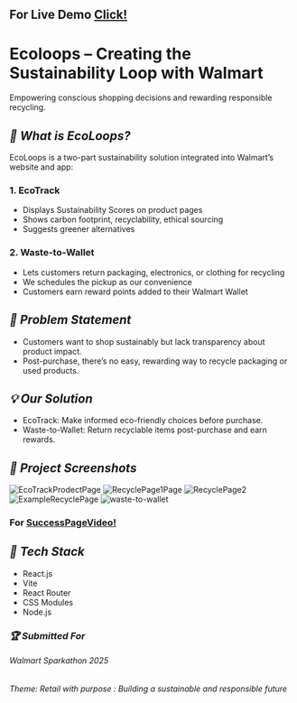 
## For Live Demo [Click!](https://youtu.be/lqX-QvA5Gdk?si=bukqlrSM0l_j4Tv6)



# Ecoloops – Creating the Sustainability Loop with Walmart
Empowering conscious shopping decisions and rewarding responsible recycling.

## *🌿 What is EcoLoops?*
EcoLoops is a two-part sustainability solution integrated into Walmart’s website and app:


### 1️. EcoTrack

* Displays Sustainability Scores on product pages
* Shows carbon footprint, recyclability, ethical sourcing
* Suggests greener alternatives


### 2️. Waste-to-Wallet

* Lets customers return packaging, electronics, or clothing for recycling
* We schedules the pickup as our convenience
* Customers earn reward points added to their Walmart Wallet


## *🎯 Problem Statement*

- Customers want to shop sustainably but lack transparency about product impact.
- Post-purchase, there’s no easy, rewarding way to recycle packaging or used products.


## *💡 Our Solution*

* EcoTrack: Make informed eco-friendly choices before purchase.
* Waste-to-Wallet: Return recyclable items post-purchase and earn rewards.

## *📸 Project Screenshots*
![EcoTrackProdectPage](https://github.com/user-attachments/assets/2686138f-ef4d-4eff-b241-e056bf670609)
![RecyclePage1Page](https://github.com/user-attachments/assets/7674461a-4f48-4333-a170-ef0d92e39260)
![RecyclePage2](https://github.com/user-attachments/assets/c5d4f728-dc42-4fba-840c-c4a0badfb656)
![ExampleRecyclePage](https://github.com/user-attachments/assets/322c14d4-441f-44ec-86d1-e56f8c7653f8)
![waste-to-wallet](https://github.com/user-attachments/assets/c1018227-ba3e-4c5a-b65b-74d8d7be38d7)
### For [SuccessPageVideo!](https://github.com/user-attachments/assets/e8cb51ec-9b84-49ca-8607-6e9ed2eff9b4)


## *🚀 Tech Stack*

- React.js
- Vite
- React Router
- CSS Modules
- Node.js


### *🏆 Submitted For*

###### *Walmart Sparkathon 2025*
###### *Theme: Retail with purpose : Building a sustainable and responsible future*
